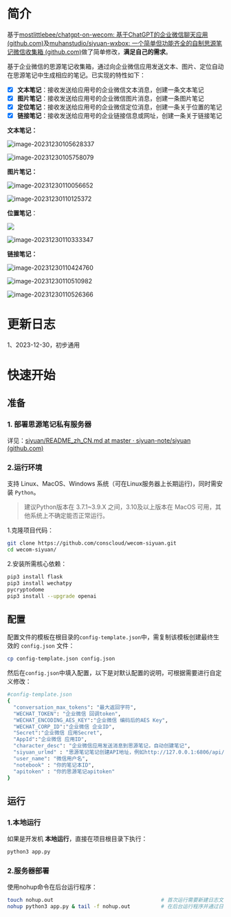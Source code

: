 # 简介

基于[mostlittlebee/chatgpt-on-wecom: 基于ChatGPT的企业微信聊天应用 (github.com)](https://github.com/mostlittlebee/chatgpt-on-wecom)及[muhanstudio/siyuan-wxbox: 一个简单但功能齐全的自制思源笔记微信收集箱 (github.com)](https://github.com/muhanstudio/siyuan-wxbox)做了简单修改，**满足自己的需求**。

基于企业微信的思源笔记收集箱，通过向企业微信应用发送文本、图片、定位自动在思源笔记中生成相应的笔记。已实现的特性如下：

- [x] **文本笔记**：接收发送给应用号的企业微信文本消息，创建一条文本笔记
- [x] **图片笔记**：接收发送给应用号的企业微信图片消息，创建一条图片笔记
- [x] **定位笔记**：接收发送给应用号的企业微信定位消息，创建一条关于位置的笔记
- [x] **链接笔记**：接收发送给应用号的企业链接信息或网址，创建一条关于链接笔记

**文本笔记：**

![image-20231230105628337](https://cdn.jsdelivr.net/gh/conscloud/picgotemp/imgplus/202312301056116.webp)

![image-20231230105758079](https://cdn.jsdelivr.net/gh/conscloud/picgotemp/imgplus/202312301057352.webp)

**图片笔记：**

![image-20231230110056652](https://cdn.jsdelivr.net/gh/conscloud/picgotemp/imgplus/202312301100923.webp)

![image-20231230110125372](https://cdn.jsdelivr.net/gh/conscloud/picgotemp/imgplus/202312301101964.webp)

**位置笔记**：

![](https://cdn.jsdelivr.net/gh/conscloud/picgotemp/imgplus/202312301102382.webp)

![image-20231230110333347](https://cdn.jsdelivr.net/gh/conscloud/picgotemp/imgplus/202312301103641.webp)

**链接笔记：**

![image-20231230110424760](https://cdn.jsdelivr.net/gh/conscloud/picgotemp/imgplus/202312301104018.webp)

![image-20231230110510982](https://cdn.jsdelivr.net/gh/conscloud/picgotemp/imgplus/202312301105239.webp)

![image-20231230110526366](https://cdn.jsdelivr.net/gh/conscloud/picgotemp/imgplus/202312301105622.webp)

# 更新日志

1、2023-12-30，初步通用

# 快速开始

## 准备

### 1. 部署思源笔记私有服务器

详见：[siyuan/README_zh_CN.md at master · siyuan-note/siyuan (github.com)](https://github.com/siyuan-note/siyuan/blob/master/README_zh_CN.md)

### 2.运行环境

支持 Linux、MacOS、Windows 系统（可在Linux服务器上长期运行)，同时需安装 `Python`。 
> 建议Python版本在 3.7.1~3.9.X 之间，3.10及以上版本在 MacOS 可用，其他系统上不确定能否正常运行。


1.克隆项目代码：

```bash
git clone https://github.com/conscloud/wecom-siyuan.git
cd wecom-siyuan/
```

2.安装所需核心依赖：

```bash
pip3 install flask
pip3 install wechatpy
pycryptodome
pip3 install --upgrade openai
```
## 配置

配置文件的模板在根目录的`config-template.json`中，需复制该模板创建最终生效的 `config.json` 文件：

```bash
cp config-template.json config.json
```

然后在`config.json`中填入配置，以下是对默认配置的说明，可根据需要进行自定义修改：

```bash
#config-template.json
{
  "conversation_max_tokens": "最大返回字符",
  "WECHAT_TOKEN": "企业微信 回调token",
  "WECHAT_ENCODING_AES_KEY":"企业微信 编码后的AES Key",
  "WECHAT_CORP_ID":"企业微信 企业ID",
  "Secret":"企业微信 应用Secret",
  "AppId":"企业微信 应用ID",
  "character_desc": "企业微信应用发送消息到思源笔记，自动创建笔记",
  "siyuan_urlmd" : "思源笔记笔记创建API地址，例如http://127.0.0.1:6806/api/filetree/createDocWithMd",
  "user_name": "微信用户名",
  "notebook" : "你的笔记本ID",
  "apitoken" : "你的思源笔记apitoken"
}
```

## 运行

### 1.本地运行

如果是开发机 **本地运行**，直接在项目根目录下执行：

```bash
python3 app.py
```


### 2.服务器部署

使用nohup命令在后台运行程序：

```bash
touch nohup.out                                   # 首次运行需要新建日志文件                     
nohup python3 app.py & tail -f nohup.out          # 在后台运行程序并通过日志输出二维码
```

